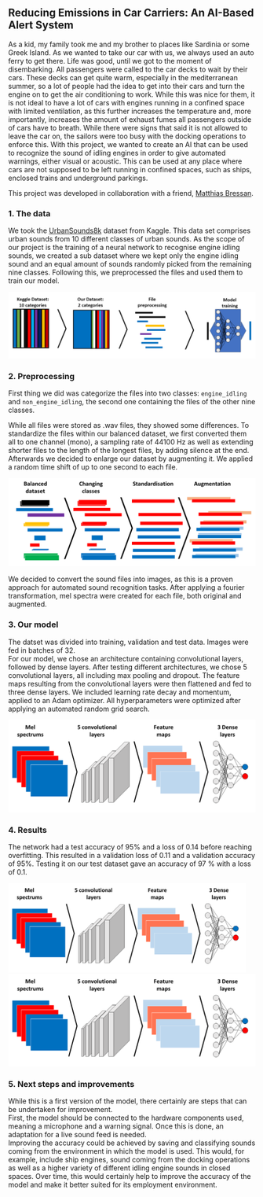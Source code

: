 ## Reducing Emissions in Car Carriers: An AI-Based Alert System

As a kid, my family took me and my brother to places like Sardinia or some Greek Island. As we wanted to take our car with us, we always used an auto ferry to get there. Life was good, until we got to the moment of disembarking. All passengers were called to the car decks to wait by their cars. These decks can get quite warm, especially in the mediterranean summer, so a lot of people had the idea to get into their cars and turn the engine on to get the air conditioning to work. While this was nice for them, it is not ideal to have a lot of cars with engines running in a confined space with limited ventilation, as this further increases the temperature and, more importantly, increases the amount of exhaust fumes all passengers outside of cars have to breath. While there were signs that said it is not allowed to leave the car on, the sailors were too busy with the docking operations to enforce this.
With this project, we wanted to create an AI that can be used to recognize the sound of idling engines in order to give automated warnings, either visual or acoustic. This can be used at any place where cars are not supposed to be left running in confined spaces, such as ships, enclosed trains and underground parkings. 

This project was developed in collaboration with a friend, [Matthias Bressan](https://matthiasbressan.github.io/).

### 1. The data
We took the [UrbanSounds8k](https://www.kaggle.com/datasets/chrisfilo/urbansound8k) dataset from Kaggle. This data set comprises urban sounds from 10 different classes of urban sounds. As the scope of our project is the training of a neural network to recognise engine idling sounds, we created a sub dataset where we kept only the engine idling sound and an equal amount of sounds randomly picked from the remaining nine classes. Following this, we preprocessed the files and used them to train our model.

<img src="images/sound_classification/overwiev.png">

### 2. Preprocessing
First thing we did was categorize the files into two classes: `engine_idling` and `non_engine_idling`, the second one containing the files of the other nine classes. 

While all files were stored as .wav files, they showed some differences. To standardize the files within our balanced dataset, we first converted them all to one channel (mono), a sampling rate of 44100 Hz as well as extending shorter files to the length of the longest files, by adding silence at the end. Afterwards we decided to enlarge our dataset by augmenting it. We applied a random time shift of up to one second to each file.  

<img src="images/sound_classification/Preprocessing.png">

We decided to convert the sound files into images, as this is a proven approach for automated sound recognition tasks. After applying a fourier transformation, mel spectra were created for each file, both original and augmented. 


### 3. Our model

The datset was divided into training, validation and test data. Images were fed in batches of 32.\
For our model, we chose an architecture containing convolutional layers, followed by dense layers. After testing different architectures, we chose 5 convolutional layers, all including max pooling and dropout. The feature maps resulting from the convolutional layers were then flattened and fed to three dense layers. We included learning rate decay and momentum, applied to an Adam optimizer. All hyperparameters were optimized after applying an automated random grid search.

<img src="images/sound_classification/NN-architecture.png">

### 4. Results
The network had a test accuracy of 95% and a loss of 0.14 before reaching overfitting. This resulted in a validation loss of 0.11 and a validation accuracy of 95%. Testing it on our test dataset gave an accuracy of 97 % with a loss of 0.1.

<div style="float: left; margin-right: 20px;">
    <img src="images/sound_classification/NN-architecture.png" alt="Image 1">
</div>

<div style="float: left;">
    <img src="images/sound_classification/NN-architecture.png" alt="Image 2">
</div>

<div style="clear: both;"></div>

### 5. Next steps and improvements

While this is a first version of the model, there certainly are steps that can be undertaken for improvement. \
First, the model should be connected to the hardware components used, meaning a microphone and a warning signal. Once this is done, an adaptation for a live sound feed is needed. \
Improving the accuracy could be achieved by saving and classifying sounds coming from the environment in which the model is used. This would, for example, include ship engines, sound coming from the docking operations as well as a higher variety of different idling engine sounds in closed spaces. Over time, this would certainly help to improve the accuracy of the model and make it better suited for its employment environment. 
